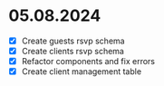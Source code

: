 # 05.08.2024

- [x] Create guests rsvp schema
- [x] Create clients rsvp schema
- [x] Refactor components and fix errors
- [x] Create client management table
